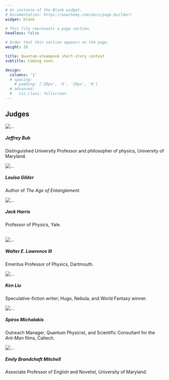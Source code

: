 ```yaml
---
# An instance of the Blank widget.
# Documentation: https://wowchemy.com/docs/page-builder/
widget: blank

# This file represents a page section.
headless: false

# Order that this section appears on the page.
weight: 20

title: Quantum-steampunk short-story contest
subtitle: Coming soon.

design:
  columns: '1'
  # spacing:
    # padding: ['20px', '0', '20px', '0']
  # advanced:
  #   css_class: fullscreen
---
```



<!-- <iframe class="airtable-embed" src="https://airtable.com/embed/shrXmb9QweRXyZEx5?backgroundColor=teal" frameborder="0" onmousewheel="" width="100%" height="533" style="background: transparent; border: 1px solid #ccc;"></iframe> -->

<h2 class="text-center"> Judges </h2>

<div class="card-deck">
  <div class="card">
    <img src="/uploads/Bub_Jeffrey.jpg" class="card-img-top" alt="...">
    <div class="card-body">
      <h5 class="card-title">Jeffrey Bub</h5>
      <p class="card-text">Distinguished University Professor and philosopher of physics, University of Maryland.</p>
    </div>
  </div>
  <div class="card">
    <img src="/uploads/Gilder_Louisa.jpg" class="card-img-top" alt="...">
    <div class="card-body">
      <h5 class="card-title">Louisa Gilder</h5>
      <p class="card-text">Author of <i>The Age of Entanglement</i>.</p>
    </div>
  </div>
  <div class="card">
    <img src="/uploads/Harris_Jack.jpg" class="card-img-top" alt="...">
    <div class="card-body">
      <h5 class="card-title">Jack Harris</h5>
      <p class="card-text">Professor of Physics, Yale.</p>
    </div>
  </div>
</div>
<br/>
<div class="card-deck">
  <div class="card">
    <img src="/uploads/Lawrence_Walter.jpg" class="card-img-top" alt="...">
    <div class="card-body">
      <h5 class="card-title">Walter E. Lawrence III</h5>
      <p class="card-text">Emeritus Professor of Physics, Dartmouth.</p>
    </div>
  </div>
  <div class="card">
    <img src="/uploads/Liu_Ken.jpg" class="card-img-top" alt="...">
    <div class="card-body">
      <h5 class="card-title">Ken Liu</h5>
      <p class="card-text">Speculative-fiction writer; Hugo, Nebula, and World Fantasy winner.</p>
    </div>
  </div>
  <div class="card">
    <img src="/uploads/Michalakis_Spiros.jpg" class="card-img-top" alt="...">
    <div class="card-body">
      <h5 class="card-title">Spiros Michalakis</h5>
      <p class="card-text">Outreach Manager, Quantum Physicist, and Scientific Consultant for the <i>Ant-Man</i> films, Caltech.</p>
    </div>
  </div>
  <div class="card">
    <img src="/uploads/Mitchell_Emily.jpg" class="card-img-top" alt="...">
    <div class="card-body">
      <h5 class="card-title">Emily Brandchaft Mitchell</h5>
      <p class="card-text">Associate Professor of English and Novelist, University of Maryland.</p>
    </div>
  </div>
</div>
